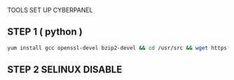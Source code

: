 TOOLS SET UP CYBERPANEL

## STEP 1 ( python )
```sh
yum install gcc openssl-devel bzip2-devel && cd /usr/src && wget https://www.python.org/ftp/python/2.7.18/Python-2.7.18.tgz && tar xzf Python-2.7.18.tgz && cd Python-2.7.18 && ./configure --enable-optimizations && make altinstall
```
## STEP 2 SELINUX DISABLE
```sh

```
